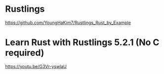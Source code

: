 # Rustlings

https://github.com/YoungHaKim7/Rustlings_Rust_by_Example


# Learn Rust with Rustlings 5.2.1 (No C required)

https://youtu.be/G3Vr-yswlaU


